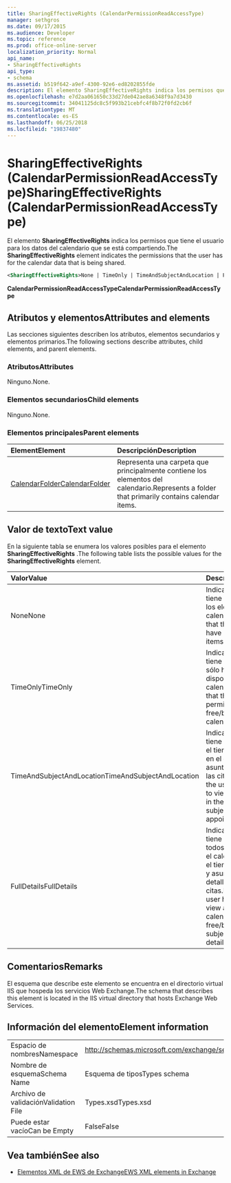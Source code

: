 ```yaml
---
title: SharingEffectiveRights (CalendarPermissionReadAccessType)
manager: sethgros
ms.date: 09/17/2015
ms.audience: Developer
ms.topic: reference
ms.prod: office-online-server
localization_priority: Normal
api_name:
- SharingEffectiveRights
api_type:
- schema
ms.assetid: b519f642-a9ef-4300-92e6-ed8202855fde
description: El elemento SharingEffectiveRights indica los permisos que tiene el usuario para los datos del calendario que se está compartiendo.
ms.openlocfilehash: e7d2aa061650c33d27de042ae8a6348f9a7d3430
ms.sourcegitcommit: 34041125dc8c5f993b21cebfc4f8b72f0fd2cb6f
ms.translationtype: MT
ms.contentlocale: es-ES
ms.lasthandoff: 06/25/2018
ms.locfileid: "19837480"
---
```

# <a name="sharingeffectiverights-calendarpermissionreadaccesstype"></a><span data-ttu-id="0d030-103">SharingEffectiveRights (CalendarPermissionReadAccessType)</span><span class="sxs-lookup"><span data-stu-id="0d030-103">SharingEffectiveRights (CalendarPermissionReadAccessType)</span></span>

<span data-ttu-id="0d030-104">El elemento **SharingEffectiveRights** indica los permisos que tiene el usuario para los datos del calendario que se está compartiendo.</span><span class="sxs-lookup"><span data-stu-id="0d030-104">The **SharingEffectiveRights** element indicates the permissions that the user has for the calendar data that is being shared.</span></span> 
  
```XML
<SharingEffectiveRights>None | TimeOnly | TimeAndSubjectAndLocation | FullDetails</SharingEffectiveRights>
```

 <span data-ttu-id="0d030-105">**CalendarPermissionReadAccessType**</span><span class="sxs-lookup"><span data-stu-id="0d030-105">**CalendarPermissionReadAccessType**</span></span>
## <a name="attributes-and-elements"></a><span data-ttu-id="0d030-106">Atributos y elementos</span><span class="sxs-lookup"><span data-stu-id="0d030-106">Attributes and elements</span></span>

<span data-ttu-id="0d030-107">Las secciones siguientes describen los atributos, elementos secundarios y elementos primarios.</span><span class="sxs-lookup"><span data-stu-id="0d030-107">The following sections describe attributes, child elements, and parent elements.</span></span>
  
### <a name="attributes"></a><span data-ttu-id="0d030-108">Atributos</span><span class="sxs-lookup"><span data-stu-id="0d030-108">Attributes</span></span>

<span data-ttu-id="0d030-109">Ninguno.</span><span class="sxs-lookup"><span data-stu-id="0d030-109">None.</span></span>
  
### <a name="child-elements"></a><span data-ttu-id="0d030-110">Elementos secundarios</span><span class="sxs-lookup"><span data-stu-id="0d030-110">Child elements</span></span>

<span data-ttu-id="0d030-111">Ninguno.</span><span class="sxs-lookup"><span data-stu-id="0d030-111">None.</span></span>
  
### <a name="parent-elements"></a><span data-ttu-id="0d030-112">Elementos principales</span><span class="sxs-lookup"><span data-stu-id="0d030-112">Parent elements</span></span>

|<span data-ttu-id="0d030-113">**Element**</span><span class="sxs-lookup"><span data-stu-id="0d030-113">**Element**</span></span>|<span data-ttu-id="0d030-114">**Descripción**</span><span class="sxs-lookup"><span data-stu-id="0d030-114">**Description**</span></span>|
|:-----|:-----|
|[<span data-ttu-id="0d030-115">CalendarFolder</span><span class="sxs-lookup"><span data-stu-id="0d030-115">CalendarFolder</span></span>](calendarfolder.md) <br/> |<span data-ttu-id="0d030-116">Representa una carpeta que principalmente contiene los elementos del calendario.</span><span class="sxs-lookup"><span data-stu-id="0d030-116">Represents a folder that primarily contains calendar items.</span></span>  <br/> |
   
## <a name="text-value"></a><span data-ttu-id="0d030-117">Valor de texto</span><span class="sxs-lookup"><span data-stu-id="0d030-117">Text value</span></span>

<span data-ttu-id="0d030-118">En la siguiente tabla se enumera los valores posibles para el elemento **SharingEffectiveRights** .</span><span class="sxs-lookup"><span data-stu-id="0d030-118">The following table lists the possible values for the **SharingEffectiveRights** element.</span></span> 
  
|<span data-ttu-id="0d030-119">**Valor**</span><span class="sxs-lookup"><span data-stu-id="0d030-119">**Value**</span></span>|<span data-ttu-id="0d030-120">**Descripción**</span><span class="sxs-lookup"><span data-stu-id="0d030-120">**Description**</span></span>|
|:-----|:-----|
|<span data-ttu-id="0d030-121">None</span><span class="sxs-lookup"><span data-stu-id="0d030-121">None</span></span>  <br/> |<span data-ttu-id="0d030-122">Indica que el usuario no tiene permiso para ver los elementos en el calendario.</span><span class="sxs-lookup"><span data-stu-id="0d030-122">Indicates that the user does not have permission to view items in the calendar.</span></span>  <br/> |
|<span data-ttu-id="0d030-123">TimeOnly</span><span class="sxs-lookup"><span data-stu-id="0d030-123">TimeOnly</span></span>  <br/> |<span data-ttu-id="0d030-124">Indica que el usuario tiene permiso para ver sólo horas de disponibilidad en el calendario.</span><span class="sxs-lookup"><span data-stu-id="0d030-124">Indicates that the user has permission to view only free/busy time in the calendar.</span></span>  <br/> |
|<span data-ttu-id="0d030-125">TimeAndSubjectAndLocation</span><span class="sxs-lookup"><span data-stu-id="0d030-125">TimeAndSubjectAndLocation</span></span>  <br/> |<span data-ttu-id="0d030-126">Indica que el usuario tiene permiso para ver el tiempo libre/ocupada en el calendario y el asunto y la ubicación de las citas.</span><span class="sxs-lookup"><span data-stu-id="0d030-126">Indicates that the user has permission to view free/busy time in the calendar and the subject and location of appointments.</span></span>  <br/> |
|<span data-ttu-id="0d030-127">FullDetails</span><span class="sxs-lookup"><span data-stu-id="0d030-127">FullDetails</span></span>  <br/> |<span data-ttu-id="0d030-128">Indica que el usuario tiene permiso para ver todos los elementos en el calendario, incluidos el tiempo libre/ocupado y asunto, ubicación y detalles de las citas.</span><span class="sxs-lookup"><span data-stu-id="0d030-128">Indicates that the user has permission to view all items in the calendar, including free/busy time and subject, location, and details of appointments.</span></span>  <br/> |
   
## <a name="remarks"></a><span data-ttu-id="0d030-129">Comentarios</span><span class="sxs-lookup"><span data-stu-id="0d030-129">Remarks</span></span>

<span data-ttu-id="0d030-130">El esquema que describe este elemento se encuentra en el directorio virtual IIS que hospeda los servicios Web Exchange.</span><span class="sxs-lookup"><span data-stu-id="0d030-130">The schema that describes this element is located in the IIS virtual directory that hosts Exchange Web Services.</span></span>
  
## <a name="element-information"></a><span data-ttu-id="0d030-131">Información del elemento</span><span class="sxs-lookup"><span data-stu-id="0d030-131">Element information</span></span>

|||
|:-----|:-----|
|<span data-ttu-id="0d030-132">Espacio de nombres</span><span class="sxs-lookup"><span data-stu-id="0d030-132">Namespace</span></span>  <br/> |http://schemas.microsoft.com/exchange/services/2006/types  <br/> |
|<span data-ttu-id="0d030-133">Nombre de esquema</span><span class="sxs-lookup"><span data-stu-id="0d030-133">Schema Name</span></span>  <br/> |<span data-ttu-id="0d030-134">Esquema de tipos</span><span class="sxs-lookup"><span data-stu-id="0d030-134">Types schema</span></span>  <br/> |
|<span data-ttu-id="0d030-135">Archivo de validación</span><span class="sxs-lookup"><span data-stu-id="0d030-135">Validation File</span></span>  <br/> |<span data-ttu-id="0d030-136">Types.xsd</span><span class="sxs-lookup"><span data-stu-id="0d030-136">Types.xsd</span></span>  <br/> |
|<span data-ttu-id="0d030-137">Puede estar vacío</span><span class="sxs-lookup"><span data-stu-id="0d030-137">Can be Empty</span></span>  <br/> |<span data-ttu-id="0d030-138">False</span><span class="sxs-lookup"><span data-stu-id="0d030-138">False</span></span>  <br/> |
   
## <a name="see-also"></a><span data-ttu-id="0d030-139">Vea también</span><span class="sxs-lookup"><span data-stu-id="0d030-139">See also</span></span>



- [<span data-ttu-id="0d030-140">Elementos XML de EWS de Exchange</span><span class="sxs-lookup"><span data-stu-id="0d030-140">EWS XML elements in Exchange</span></span>](ews-xml-elements-in-exchange.md)

